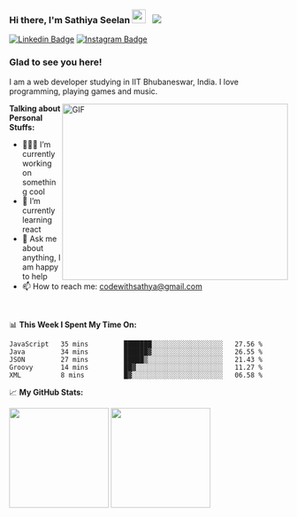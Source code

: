 ### Hi there, I'm Sathiya Seelan <img src="https://media.giphy.com/media/hvRJCLFzcasrR4ia7z/giphy.gif" width="25px"> &nbsp; ![](https://visitor-badge.glitch.me/badge?page_id=myselfsathya.myselfsathya)

[![Linkedin Badge](https://img.shields.io/badge/-LinkedIn-0e76a8?style=flat-square&logo=Linkedin&logoColor=white)](https://linkedin.com/in/myselfsathya)
[![Instagram Badge](https://img.shields.io/badge/-Instagram-e4405f?style=flat-square&logo=Instagram&logoColor=white)](https://instagram.com/myself_sathya/)

### Glad to see you here!

I am a web developer studying in IIT Bhubaneswar, India. I love programming, playing games and music.

<img align="right" alt="GIF" src="https://github.com/Gapur/Gapur/blob/master/coding.gif?raw=true" width="408" height="318" />

**Talking about Personal Stuffs:**

- 👨🏻‍💻 I’m currently working on something cool
- 🚀 I’m currently learning react
- 💬 Ask me about anything, I am happy to help
- 📫 How to reach me: codewithsathya@gmail.com

</br>

📊 **This Week I Spent My Time On:**

<!--START_SECTION:waka-->
```text
JavaScript   35 mins         ███████░░░░░░░░░░░░░░░░░░   27.56 % 
Java         34 mins         ██████▓░░░░░░░░░░░░░░░░░░   26.55 % 
JSON         27 mins         █████▒░░░░░░░░░░░░░░░░░░░   21.43 % 
Groovy       14 mins         ██▓░░░░░░░░░░░░░░░░░░░░░░   11.27 % 
XML          8 mins          █▓░░░░░░░░░░░░░░░░░░░░░░░   06.58 % 
```
<!--END_SECTION:waka-->

📈 **My GitHub Stats:**

<p>
  <img height="180em" src="https://github-readme-stats.vercel.app/api?username=myselfsathya&show_icons=true&hide_border=true&&count_private=true&include_all_commits=true" />
  <img height="180em" src="https://github-readme-stats.vercel.app/api/top-langs/?username=myselfsathya&exclude_repo=KNN-Image-Classification&show_icons=true&hide_border=true&layout=compact&langs_count=8"/>
</p>

<!--
**myselfsathya/myselfsathya** is a ✨ _special_ ✨ repository because its `README.md` (this file) appears on your GitHub profile.

Here are some ideas to get you started:

- 🔭 I’m currently working on ...
- 🌱 I’m currently learning ...
- 👯 I’m looking to collaborate on ...
- 🤔 I’m looking for help with ...
- 💬 Ask me about ...
- 📫 How to reach me: ...
- 😄 Pronouns: ...
- ⚡ Fun fact: ...
-->
